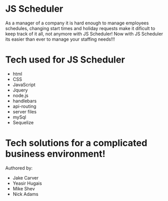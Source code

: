 # JS Scheduler

As a manager of a company it is hard enough to manage employees schedules, changing start times
and holiday requests make it dificult to keep track of it all, not anymore with JS Scheduler!
Now with JS Scheduler its easier than ever to manage your staffing needs!!!

# Tech used for JS Scheduler

* html
* CSS
* JavaScript
* Jquery
* node.js
* handlebars
* api-routing
* server files
* mySql 
* Sequelize

# Tech solutions for a complicated business environment!
Authored by:

* Jake Carver
* Yeasir Hugais
* Mike Shev
* Nick Adams

    